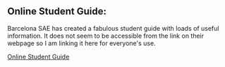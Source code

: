 ## Online Student Guide:

Barcelona SAE has created a fabulous student guide with loads of useful information. It does not seem to be accessible from the link on their webpage so I am linking it here for everyone's use.

[Online Student Guide](https://sites.google.com/barcelonasae.com/onlinestudentguide/home)